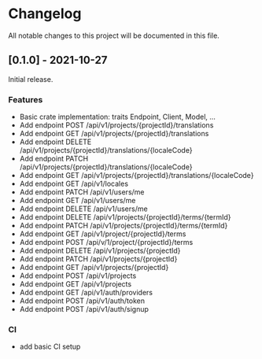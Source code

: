 # Changelog
All notable changes to this project will be documented in this file.

## [0.1.0] - 2021-10-27

Initial release.

### Features

- Basic crate implementation: traits Endpoint, Client, Model, ...
- Add endpoint POST /api/v1/projects/{projectId}/translations
- Add endpoint GET /api/v1/projects/{projectId}/translations
- Add endpoint DELETE /api/v1/projects/{projectId}/translations/{localeCode}
- Add endpoint PATCH /api/v1/projects/{projectId}/translations/{localeCode}
- Add endpoint GET /api/v1/projects/{projectId}/translations/{localeCode}
- Add endpoint GET /api/v1/locales
- Add endpoint PATCH /api/v1/users/me
- Add endpoint GET /api/v1/users/me
- Add endpoint DELETE /api/v1/users/me
- Add endpoint DELETE /api/v1/projects/{projectId}/terms/{termId}
- Add endpoint PATCH /api/v1/projects/{projectId}/terms/{termId}
- Add endpoint GET /api/v1/project/{projectId}/terms
- Add endpoint POST /api/v/1/project/{projectId}/terms
- Add endpoint DELETE /api/v1/projects/{projectId}
- Add endpoint PATCH /api/v1/projects/{projectId}
- Add endpoint GET /api/v1/projects/{projectId}
- Add endpoint POST /api/v1/projects
- Add endpoint GET /api/v1/projects
- Add endpoint GET /api/v1/auth/providers
- Add endpoint POST /api/v1/auth/token
- Add endpoint POST /api/v1/auth/signup

### CI

- add basic CI setup


<!-- generated by git-cliff -->



